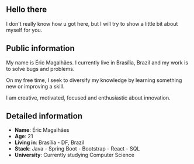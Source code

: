 ## Hello there

I don't really know how u got here, but I will try to show a little bit about myself for you.

## Public information

My name is Éric Magalhães. I currently live in Brasília, Brazil and my work is to solve bugs and problems. 

On my free time, I seek to diversify my knowledge by learning something new or improving a skill.

I am creative, motivated, focused and enthusiastic about innovation.

## Detailed information

* **Name**: Éric Magalhães
* **Age**: 21
* **Living in**: Brasília - DF, Brazil
* **Stack**: Java - Spring Boot - Bootstrap - React - SQL
* **University**: Currently studying Computer Science
